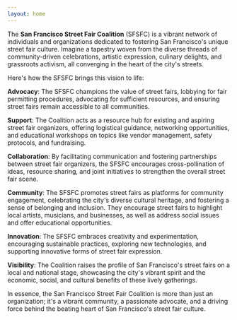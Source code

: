 ```yaml
---
layout: home
---
```


The **San Francisco Street Fair Coalition** (SFSFC) is a vibrant network of individuals and organizations dedicated to fostering San Francisco's unique street fair culture. Imagine a tapestry woven from the diverse threads of community-driven celebrations, artistic expression, culinary delights, and grassroots activism, all converging in the heart of the city's streets.

Here's how the SFSFC brings this vision to life:  

**Advocacy**: The SFSFC champions the value of street fairs, lobbying for fair permitting procedures, advocating for sufficient resources, and ensuring street fairs remain accessible to all communities.

**Support**: The Coalition acts as a resource hub for existing and aspiring street fair organizers, offering logistical guidance, networking opportunities, and educational workshops on topics like vendor management, safety protocols, and fundraising.

**Collaboration**: By facilitating communication and fostering partnerships between street fair organizers, the SFSFC encourages cross-pollination of ideas, resource sharing, and joint initiatives to strengthen the overall street fair scene.

**Community**: The SFSFC promotes street fairs as platforms for community engagement, celebrating the city's diverse cultural heritage, and fostering a sense of belonging and inclusion. They encourage street fairs to highlight local artists, musicians, and businesses, as well as address social issues and offer educational opportunities.

**Innovation**: The SFSFC embraces creativity and experimentation, encouraging sustainable practices, exploring new technologies, and supporting innovative forms of street fair expression.

**Visibility**: The Coalition raises the profile of San Francisco's street fairs on a local and national stage, showcasing the city's vibrant spirit and the economic, social, and cultural benefits of these lively gatherings.

In essence, the San Francisco Street Fair Coalition is more than just an organization; it's a vibrant community, a passionate advocate, and a driving force behind the beating heart of San Francisco's street fair culture.